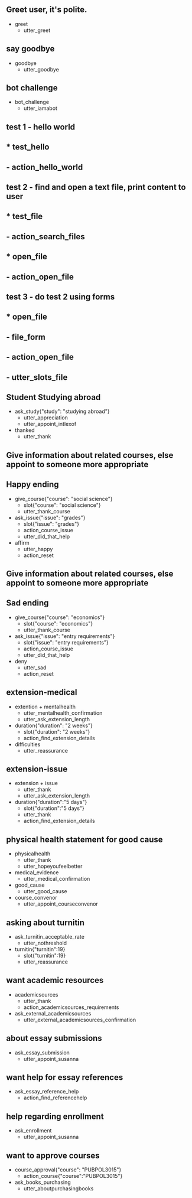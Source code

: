 ## Greet user, it's polite.
* greet
  - utter_greet

## say goodbye
* goodbye
  - utter_goodbye

## bot challenge
* bot_challenge
  - utter_iamabot

## test 1 - hello world
## * test_hello
##  - action_hello_world

## test 2 - find and open a text file, print content to user
## * test_file
##  - action_search_files
## * open_file
##  - action_open_file

## test 3 - do test 2 using forms
## * open_file
##  - file_form
##  - action_open_file
##  - utter_slots_file

## Student Studying abroad
* ask_study{"study": "studying abroad"}
  - utter_appreciation
  - utter_appoint_intlexof
* thanked
  - utter_thank

## Give information about related courses, else appoint to someone more appropriate
## Happy ending
* give_course{"course": "social science"}
  - slot{"course": "social science"}
  - utter_thank_course
* ask_issue{"issue": "grades"}
  - slot{"issue": "grades"}
  - action_course_issue
  - utter_did_that_help
* affirm
  - utter_happy
  - action_reset

## Give information about related courses, else appoint to someone more appropriate
## Sad ending
* give_course{"course": "economics"}
  - slot{"course": "economics"}
  - utter_thank_course
* ask_issue{"issue": "entry requirements"}
  - slot{"issue": "entry requirements"}
  - action_course_issue
  - utter_did_that_help
* deny
  - utter_sad
  - action_reset

## extension-medical
* extention + mentalhealth
  - utter_mentalhealth_confirmation
  - utter_ask_extension_length
* duration{"duration": "2 weeks"}
  - slot{"duration": "2 weeks"}
  - action_find_extension_details
* difficulties
  - utter_reassurance

## extension-issue
* extension + issue
  - utter_thank
  - utter_ask_extension_length
* duration{"duration":"5 days"}
  - slot{"duration":"5 days"}
  - utter_thank
  - action_find_extension_details

## physical health statement for good cause
* physicalhealth
  - utter_thank
  - utter_hopeyoufeelbetter
* medical_evidence
  - utter_medical_confirmation
* good_cause
  - utter_good_cause
* course_convenor
  - utter_appoint_courseconvenor

## asking about turnitin
* ask_turnitin_acceptable_rate
  - utter_nothreshold
* turnitin{"turnitin":19}
  - slot{"turnitin":19}
  - utter_reassurance

## want academic resources
* academicsources
  - utter_thank
  - action_academicsources_requirements
* ask_external_academicsources
  - utter_external_academicsources_confirmation

## about essay submissions
* ask_essay_submission
  - utter_appoint_susanna

## want help for essay references
* ask_essay_reference_help
  - action_find_referencehelp

## help regarding enrollment
* ask_enrollment
  - utter_appoint_susanna

## want to approve courses
* course_approval{"course": "PUBPOL3015"}
  - action_course{"course":"PUBPOL3015"}
* ask_books_purchasing
  - utter_aboutpurchasingbooks
